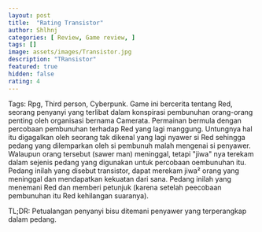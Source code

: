 ```yaml
---
layout: post
title:  "Rating Transistor"
author: Shlhnj
categories: [ Review, Game review, ]
tags: []
image: assets/images/Transistor.jpg
description: "TRansistor"
featured: true
hidden: false
rating: 4
---
```

Tags: Rpg, Third person, Cyberpunk.
Game ini bercerita tentang Red, seorang penyanyi yang terlibat dalam konspirasi pembunuhan orang-orang penting oleh organisasi bernama Camerata. Permainan bermula dengan percobaan pembunuhan terhadap Red yang lagi manggung. Untungnya hal itu digagalkan oleh seorang tak dikenal yang lagi nyawer si Red sehingga pedang yang dilemparkan oleh si pembunuh malah mengenai si penyawer. Walaupun orang tersebut (sawer man) meninggal, tetapi "jiwa" nya terekam dalam sejenis pedang yang digunakan untuk percobaan oembunuhan itu. Pedang inilah yang disebut transistor, dapat merekam jiwa² orang yang meninggal dan mendapatkan kekuatan dari sana. Pedang inilah yang menemani Red dan memberi petunjuk (karena setelah peecobaan pembunuhan itu Red kehilangan suaranya).

TL;DR: Petualangan penyanyi bisu ditemani penyawer yang terperangkap dalam pedang.
